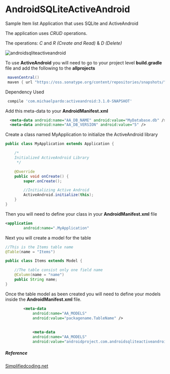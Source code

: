 
# AndroidSQLiteActiveAndroid
Sample Item list Application that uses SQLite and ActiveAndroid

The application uses *CRUD* operations. 

The operations: *C* and *R* *(Create and Read)* & *D* *(Delete)*


![androidsqliteactiveandroid](https://cloud.githubusercontent.com/assets/11635523/16352680/412fdc50-3a36-11e6-8c28-ecc93f2f6bac.gif)


To use **ActiveAndroid** you will need to  go to your project level **build.gradle** file and add the following to the **allprojects**

```gradle
 mavenCentral()
 maven { url "https://oss.sonatype.org/content/repositories/snapshots/" }
```

Dependency Used
```gradle
 compile 'com.michaelpardo:activeandroid:3.1.0-SNAPSHOT'
```

Add this meta-data to your **AndroidManifest.xml**
```xml
  <meta-data android:name="AA_DB_NAME" android:value="MyDatabase.db" />
  <meta-data android:name="AA_DB_VERSION" android:value="5" />
```

Create a class named MyApplication to initialize the ActiveAndroid library
```java
public class MyApplication extends Application {

    /*
    Initialized ActiveAndroid Library
     */

    @Override
    public void onCreate() {
        super.onCreate();

        //Initializing Active Android
        ActiveAndroid.initialize(this);
    }
}
```
Then you will need to define your class in your **AndroidManifest.xml** file 
```xml
<application
        android:name=".MyApplication"
```

Next you will create a model for the table
```java
//This is the Items table name
@Table(name = "Items")

public class Items extends Model {

    //The table consist only one field name
    @Column(name = "name")
    public String name;
}
```
Once the table model as been created you will need to define your models inside the **AndroidManifest.xml** file. 

```xml
        <meta-data
            android:name="AA_MODELS"
            android:value="packagename.TableName" />
            
            
            <meta-data
            android:name="AA_MODELS"
            android:value="androidproject.com.androidsqliteactiveandroid.Items" />
```




##### Reference

[Simplifiedcoding.net](https://www.simplifiedcoding.net/sqlite-crud-example-in-android-activeandroid/)

